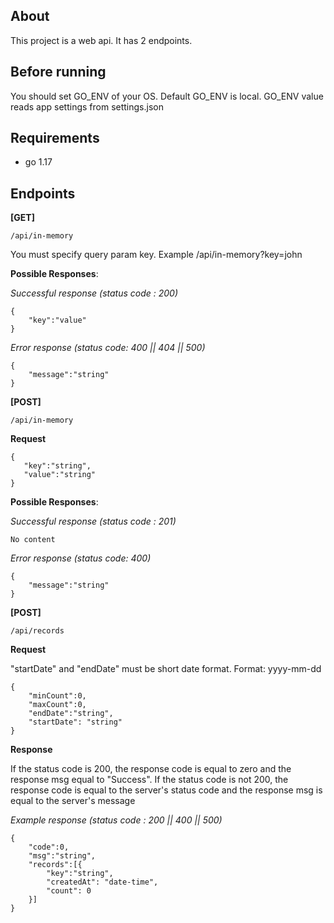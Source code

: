 ## About

This project is a web api. It has 2 endpoints.

## Before running

You should set GO_ENV of your OS. Default GO_ENV is local. GO_ENV value reads app settings from settings.json

## Requirements

 - go 1.17

## Endpoints

**[GET]**

    /api/in-memory

You must specify query param key. Example /api/in-memory?key=john

**Possible Responses**:

*Successful response (status code : 200)*
  

   

    {
	    "key":"value"
    }

*Error response (status code: 400 || 404 || 500)*

    {
    	"message":"string"
    }



**[POST]**

    /api/in-memory

**Request**

    {
	   "key":"string",
	   "value":"string"
    }



**Possible Responses**:

*Successful response (status code : 201)*
 

    No content

*Error response (status code: 400)*

    {
	    "message":"string"
    }

**[POST]**

    /api/records

**Request**

"startDate" and "endDate" must be short date format. Format: yyyy-mm-dd

    {
	    "minCount":0,
	    "maxCount":0,
	    "endDate":"string",
	    "startDate": "string"
    }

**Response**

If the status code is 200, the response code is equal to zero and the response msg equal to "Success". If the status code is not 200, the response code is equal to the server's status code and the response msg is equal to the server's message

*Example response (status code : 200 || 400 || 500)*

    {
	    "code":0,
	    "msg":"string",
	    "records":[{
		    "key":"string",
		    "createdAt": "date-time",
		    "count": 0
	    }]
    }

